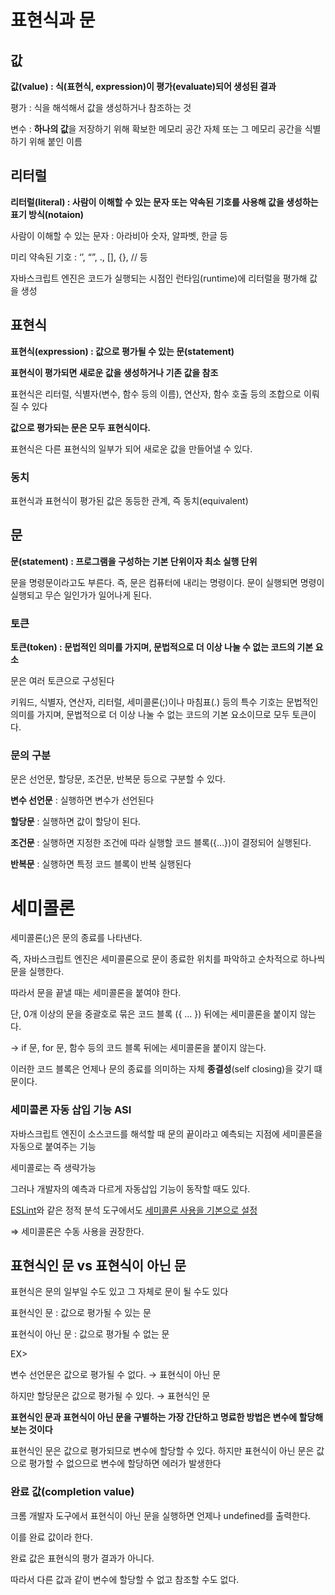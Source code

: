 

# 표현식과 문

## 값

**값(value) : 식(표현식, expression)이 평가(evaluate)되어 생성된 결과**

평가 : 식을 해석해서 값을 생성하거나 참조하는 것

변수 : **하나의 값**을 저장하기 위해 확보한 메모리 공간 자체 또는 그 메모리 공간을 식별하기 위해 붙인 이름

## 리터럴

**리터럴(literal) : 사람이 이해할 수 있는 문자 또는 약속된 기호를 사용해 값을 생성하는 표기 방식(notaion)**

사람이 이해할 수 있는 문자 : 아라비아 숫자, 알파벳, 한글 등

미리 약속된 기호 : ‘’, “”, ., [], {}, // 등

자바스크립트 엔진은 코드가 실행되는 시점인 런타임(runtime)에 리터럴을 평가해 값을 생성

## 표현식

**표현식(expression) : 값으로 평가될 수 있는 문(statement)**

**표현식이 평가되면 새로운 값을 생성하거나 기존 값을 참조**

표현식은 리터럴, 식별자(변수, 함수 등의 이름), 연산자, 함수 호출 등의 조합으로 이뤄질 수 있다

**값으로 평가되는 문은 모두 표현식이다.**

표현식은 다른 표현식의 일부가 되어 새로운 값을 만들어낼 수 있다.

### 동치

표현식과 표현식이 평가된 값은 동등한 관계, 즉 동치(equivalent)

## 문

**문(statement) : 프로그램을 구성하는 기본 단위이자 최소 실행 단위**

문을 명령문이라고도 부른다. 즉, 문은 컴퓨터에 내리는 명령이다. 문이 실행되면 명령이 실행되고 무슨 일인가가 일어나게 된다.

### 토큰

**토큰(token) : 문법적인 의미를 가지며, 문법적으로 더 이상 나눌 수 없는 코드의 기본 요소**

문은 여러 토큰으로 구성된다

키워드, 식별자, 연산자, 리터럴, 세미콜론(;)이나 마침표(.) 등의 특수 기호는 문법적인 의미를 가지며, 문법적으로 더 이상 나눌 수 없는 코드의 기본 요소이므로 모두 토큰이다.

### 문의 구분

문은 선언문, 할당문, 조건문, 반복문 등으로 구분할 수 있다.

**변수 선언문** : 실행하면 변수가 선언된다

**할당문** : 실행하면 값이 할당이 된다.

**조건문** : 실행하면 지정한 조건에 따라 실행할 코드 블록({…})이 결정되어 실행된다.

**반복문** : 실행하면 특정 코드 블록이 반복 실행된다

# 세미콜론

세미콜론(;)은 문의 종료를 나타낸다.

즉, 자바스크립트 엔진은 세미콜론으로 문이 종료한 위치를 파악하고 순차적으로 하나씩 문을 실행한다.

따라서 문을 끝낼 때는 세미콜론을 붙여야 한다.

단, 0개 이상의 문을 중괄호로 묶은 코드 블록 ({ … }) 뒤에는 세미콜론을 붙이지 않는다.

→ if 문, for 문, 함수 등의 코드 블록 뒤에는 세미콜론을 붙이지 않는다.

이러한 코드 블록은 언제나 문의 종료를 의미하는 자체 **종결성**(self closing)을 갖기 떄문이다.

### 세미콜론 자동 삽입 기능 ASI

자바스크립트 엔진이 소스코드를 해석할 때 문의 끝이라고 예측되는 지점에 세미콜론을 자동으로 붙여주는 기능

세미콜로는 즉 생략가능

그러나 개발자의 예측과 다르게 자동삽입 기능이 동작할 때도 있다.

[ESLint](https://eslint.org/)와 같은 정적 분석 도구에서도 [세미콜론 사용을 기본으로 설정](https://eslint.org/docs/rules/semi)

⇒ 세미콜론은 수동 사용을 권장한다.

## 표현식인 문 vs 표현식이 아닌 문

표현식은 문의 일부일 수도 있고 그 자체로 문이 될 수도 있다

표현식인 문 : 값으로 평가될 수 있는 문

표현식이 아닌 문 : 값으로 평가될 수 없는 문

EX>

변수 선언문은 값으로 평가될 수 없다. → 표현식이 아닌 문

하지만 할당문은 값으로 평가될 수 있다. → 표현식인 문

**표현식인 문과 표현식이 아닌 문을 구별하는 가장 간단하고 명료한 방법은 변수에 할당해 보는 것이다**

표현식인 문은 값으로 평가되므로 변수에 할당할 수 있다. 하지만 표현식이 아닌 문은 값으로 평가할 수 없으므로 변수에 할당하면 에러가 발생한다

### 완료 값(completion value)

크롬 개발자 도구에서 표현식이 아닌 문을 실행하면 언제나 undefined를 출력한다.

이를 완료 값이라 한다.

완료 값은 표현식의 평가 결과가 아니다.

따라서 다른 값과 같이 변수에 할당할 수 없고 참조할 수도 없다.